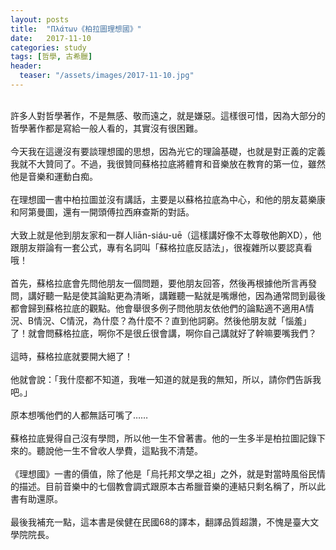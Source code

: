 ```yaml
---
layout: posts
title:  "Πλάτων《柏拉圖理想國》"
date:   2017-11-10
categories: study
tags: [哲學, 古希臘]
header: 
  teaser: "/assets/images/2017-11-10.jpg"
---
```

<br>
許多人對哲學著作，不是無感、敬而遠之，就是嫌惡。這樣很可惜，因為大部分的哲學著作都是寫給一般人看的，其實沒有很困難。<br><br>
今天我在這邊沒有要談理想國的思想，因為光它的理論基礎，也就是對正義的定義我就不大贊同了。不過，我很贊同蘇格拉底將體育和音樂放在教育的第一位，雖然他是音樂和運動白痴。<br><br>
在理想國一書中柏拉圖並沒有講話，主要是以蘇格拉底為中心，和他的朋友葛樂康和阿第曼圖，還有一開頭傅拉西麻查斯的對話。<br><br>
大致上就是他到朋友家和一群人liān-siáu-uē（這樣講好像不太尊敬他齁XD），他跟朋友辯論有一套公式，專有名詞叫「蘇格拉底反詰法」，很複雜所以要認真看哦！<br><br>
首先，蘇格拉底會先問他朋友一個問題，要他朋友回答，然後再根據他所言再發問，講好聽一點是使其論點更為清晰，講難聽一點就是嘴爆他，因為通常問到最後都會歸到蘇格拉底的觀點。他會舉很多例子問他朋友依他們的論點適不適用A情況、B情況、C情況，為什麼？為什麼不？直到他詞窮。然後他朋友就「惱羞」了！就會問蘇格拉底，啊你不是很丘很會講，啊你自己講就好了幹嘛要嘴我們？<br><br>
這時，蘇格拉底就要開大絕了！<br><br>
他就會說：「我什麼都不知道，我唯一知道的就是我的無知，所以，請你們告訴我吧。」<br><br>
原本想嘴他們的人都無話可嘴了……<br><br>
蘇格拉底覺得自己沒有學問，所以他一生不曾著書。他的一生多半是柏拉圖記錄下來的。聽說他一生不曾收人學費，這點我不清楚。<br><br>
《理想國》一書的價值，除了他是「烏托邦文學之祖」之外，就是對當時風俗民情的描述。目前音樂中的七個教會調式跟原本古希臘音樂的連結只剩名稱了，所以此書有助還原。<br><br>
最後我補充一點，這本書是侯健在民國68的譯本，翻譯品質超讚，不愧是臺大文學院院長。<br><br>
